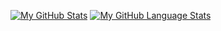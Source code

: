 [![My GitHub Stats](https://github-readme-stats.vercel.app/api/?username=Dnvnky&count_private=true&theme=cayman&showicons=true&include_all_commits=true&count_private=true)]()
[![My GitHub Language Stats](https://github-readme-stats.vercel.app/api/top-langs/?username=Dnvnky&langs_count=5&theme=cayman&include_all_commits=true&count_private=true)]()
